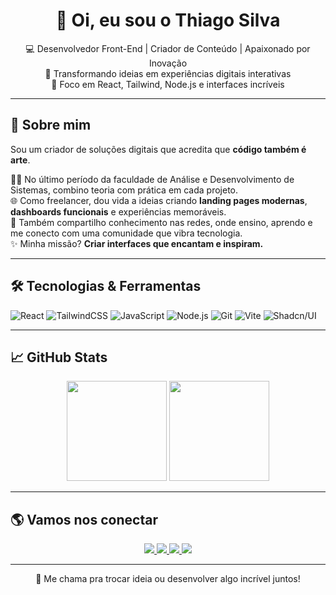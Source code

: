 <h1 align="center">👋 Oi, eu sou o Thiago Silva</h1>

<p align="center">
  💻 Desenvolvedor Front-End | Criador de Conteúdo | Apaixonado por Inovação <br />
  🚀 Transformando ideias em experiências digitais interativas <br />
  🎯 Foco em React, Tailwind, Node.js e interfaces incríveis
</p>

---

## 🧠 Sobre mim

Sou um criador de soluções digitais que acredita que **código também é arte**.  

👨‍🎓 No último período da faculdade de Análise e Desenvolvimento de Sistemas, combino teoria com prática em cada projeto.  
🌐 Como freelancer, dou vida a ideias criando **landing pages modernas**, **dashboards funcionais** e experiências memoráveis.  
📱 Também compartilho conhecimento nas redes, onde ensino, aprendo e me conecto com uma comunidade que vibra tecnologia.  
✨ Minha missão? **Criar interfaces que encantam e inspiram.**  

---

## 🛠️ Tecnologias & Ferramentas

![React](https://img.shields.io/badge/-React-20232A?style=flat&logo=react)
![TailwindCSS](https://img.shields.io/badge/-Tailwind-0EA5E9?style=flat&logo=tailwindcss&logoColor=white)
![JavaScript](https://img.shields.io/badge/-JavaScript-F7DF1E?style=flat&logo=javascript&logoColor=black)
![Node.js](https://img.shields.io/badge/-Node.js-339933?style=flat&logo=nodedotjs&logoColor=white)
![Git](https://img.shields.io/badge/-Git-F05032?style=flat&logo=git&logoColor=white)
![Vite](https://img.shields.io/badge/-Vite-646CFF?style=flat&logo=vite&logoColor=white)
![Shadcn/UI](https://img.shields.io/badge/-Shadcn/UI-000000?style=flat&logo=vercel&logoColor=white)

---

## 📈 GitHub Stats

<p align="center">
  <img src="https://github-readme-stats.vercel.app/api?username=thiagosilva&show_icons=true&theme=radical" height="160"/>
  <img src="https://github-readme-stats.vercel.app/api/top-langs/?username=thiagosilva&layout=compact&theme=radical" height="160"/>
</p>

---

## 🌎 Vamos nos conectar

<p align="center">
  <a href="https://k3lm4n.io" target="_blank">
    <img src="https://img.shields.io/badge/-Portfólio-000?style=for-the-badge&logo=vercel&logoColor=white"/>
  </a>
  <a href="https://www.linkedin.com/in/thiagosilva-dev" target="_blank">
    <img src="https://img.shields.io/badge/-LinkedIn-0077B5?style=for-the-badge&logo=linkedin&logoColor=white"/>
  </a>
  <a href="https://instagram.com/thiagosilva.dev" target="_blank">
    <img src="https://img.shields.io/badge/-Instagram-E4405F?style=for-the-badge&logo=instagram&logoColor=white"/>
  </a>
  <a href="https://tiktok.com/@thiagosilva.dev" target="_blank">
    <img src="https://img.shields.io/badge/-TikTok-000000?style=for-the-badge&logo=tiktok&logoColor=white"/>
  </a>
</p>

---

<p align="center">
  📩 Me chama pra trocar ideia ou desenvolver algo incrível juntos!
</p>
